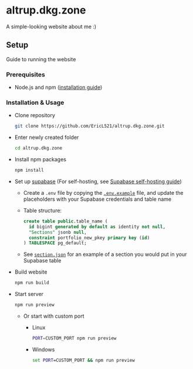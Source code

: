 # altrup.dkg.zone
A simple-looking website about me :)

## Setup
Guide to running the website

### Prerequisites
- Node.js and npm ([installation guide](https://docs.npmjs.com/downloading-and-installing-node-js-and-npm))

### Installation & Usage
- Clone repository
  
  ```bash
  git clone https://github.com/EricL521/altrup.dkg.zone.git
  ```
- Enter newly created folder
  
  ```bash
  cd altrup.dkg.zone
  ```
- Install npm packages
  
  ```bash
  npm install
  ```
- Set up [supabase](https://supabase.com/) (For self-hosting, see [Supabase self-hosting guide](https://supabase.com/docs/guides/self-hosting))
  - Create a `.env` file by copying the [`.env.example`](/.env.example) file, and update the placeholders with your Supabase credentials and table name
  - Table structure:

    ```sql
    create table public.table_name (
      id bigint generated by default as identity not null,
      "Sections" jsonb null,
      constraint portfolio_new_pkey primary key (id)
    ) TABLESPACE pg_default;
    ```
  - See [`section.json`](/examples/section.json) for an example of a section you would put in your Supabase table
- Build website
  
  ```bash
  npm run build
  ```
- Start server
  
  ```bash
  npm run preview
  ```
  - Or start with custom port
    - Linux
      
      ```bash
      PORT=CUSTOM_PORT npm run preview
      ```
    - Windows
      
      ```cmd
      set PORT=CUSTOM_PORT && npm run preview
      ```
